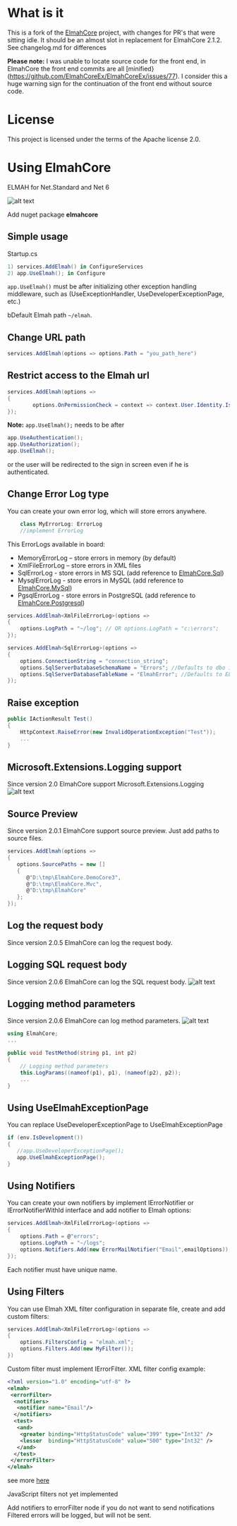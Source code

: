 # What is it

This is a fork of the [ElmahCore](https://github.com/ElmahCoreEx/ElmahCoreEx) project, with changes for PR's that were sitting idle.
It should be an almost slot in replacement for ElmahCore 2.1.2.
See changelog.md for differences

**Please note:** I was unable to locate source code for the front end, in ElmahCore the front end commits are all [minified}(https://github.com/ElmahCoreEx/ElmahCoreEx/issues/77). I consider this a huge warning sign for the continuation of the front end without source code.

# License

This project is licensed under the terms of the Apache license 2.0.

# Using ElmahCore

ELMAH for Net.Standard and Net 6

![alt text](https://github.com/ElmahCoreEx/ElmahCoreEx/raw/master/images/elmah-new-ui.png)

Add nuget package **elmahcore**

## Simple usage

Startup.cs

```csharp
1) services.AddElmah() in ConfigureServices
2) app.UseElmah(); in Configure
```

`app.UseElmah()` must be after initializing other exception handling middleware, such as (UseExceptionHandler, UseDeveloperExceptionPage, etc.)

bDefault Elmah path `~/elmah`.

## Change URL path

```csharp
services.AddElmah(options => options.Path = "you_path_here")
```

## Restrict access to the Elmah url

```csharp
services.AddElmah(options =>
{
        options.OnPermissionCheck = context => context.User.Identity.IsAuthenticated;
});
```

**Note:** `app.UseElmah();` needs to be after

```csharp
app.UseAuthentication();
app.UseAuthorization();
app.UseElmah();
```

or the user will be redirected to the sign in screen even if he is authenticated.

## Change Error Log type

You can create your own error log, which will store errors anywhere.

```csharp
    class MyErrorLog: ErrorLog
    //implement ErrorLog
```

This ErrorLogs available in board:

- MemoryErrorLog – store errors in memory (by default)
- XmlFileErrorLog – store errors in XML files
- SqlErrorLog - store errors in MS SQL (add reference to [ElmahCore.Sql](https://www.nuget.org/packages/ElmahCoreEx.Sql))
- MysqlErrorLog - store errors in MySQL (add reference to [ElmahCore.MySql](https://www.nuget.org/packages/ElmahCoreEx.MySql))
- PgsqlErrorLog - store errors in PostgreSQL (add reference to [ElmahCore.Postgresql](https://www.nuget.org/packages/ElmahCoreEx.Postgresql))

```csharp
services.AddElmah<XmlFileErrorLog>(options =>
{
    options.LogPath = "~/log"; // OR options.LogPath = "с:\errors";
});
```

```csharp
services.AddElmah<SqlErrorLog>(options =>
{
    options.ConnectionString = "connection_string";
    options.SqlServerDatabaseSchemaName = "Errors"; //Defaults to dbo if not set
    options.SqlServerDatabaseTableName = "ElmahError"; //Defaults to ELMAH_Error if not set
});
```

## Raise exception

```csharp
public IActionResult Test()
{
    HttpContext.RaiseError(new InvalidOperationException("Test"));
    ...
}
```

## Microsoft.Extensions.Logging support

Since version 2.0 ElmahCore support Microsoft.Extensions.Logging
![alt text](https://github.com/ElmahCoreEx/ElmahCoreEx/raw/master/images/elmah-log.png)

## Source Preview

Since version 2.0.1 ElmahCore support source preview.
Just add paths to source files.

```csharp
services.AddElmah(options =>
{
   options.SourcePaths = new []
   {
      @"D:\tmp\ElmahCore.DemoCore3",
      @"D:\tmp\ElmahCore.Mvc",
      @"D:\tmp\ElmahCore"
   };
});
```

## Log the request body

Since version 2.0.5 ElmahCore can log the request body.

## Logging SQL request body

Since version 2.0.6 ElmahCore can log the SQL request body.
![alt text](https://github.com/ElmahCoreEx/ElmahCoreEx/raw/master/images/elmah-4.png)

## Logging method parameters

Since version 2.0.6 ElmahCore can log method parameters.
![alt text](https://github.com/ElmahCoreEx/ElmahCoreEx/raw/master/images/elmah-5.png)

```csharp
using ElmahCore;
...

public void TestMethod(string p1, int p2)
{
    // Logging method parameters
    this.LogParams((nameof(p1), p1), (nameof(p2), p2));
    ...
}

```

## Using UseElmahExceptionPage

You can replace UseDeveloperExceptionPage to UseElmahExceptionPage

```csharp
if (env.IsDevelopment())
{
   //app.UseDeveloperExceptionPage();
   app.UseElmahExceptionPage();
}
```

## Using Notifiers

You can create your own notifiers by implement IErrorNotifier or IErrorNotifierWithId interface and add notifier to Elmah options:

```csharp
services.AddElmah<XmlFileErrorLog>(options =>
{
    options.Path = @"errors";
    options.LogPath = "~/logs";
    options.Notifiers.Add(new ErrorMailNotifier("Email",emailOptions));
});
```

Each notifier must have unique name.

## Using Filters

You can use Elmah XML filter configuration in separate file, create and add custom filters:

```csharp
services.AddElmah<XmlFileErrorLog>(options =>
{
    options.FiltersConfig = "elmah.xml";
    options.Filters.Add(new MyFilter());
})
```

Custom filter must implement IErrorFilter.
XML filter config example:

```xml
<?xml version="1.0" encoding="utf-8" ?>
<elmah>
 <errorFilter>
  <notifiers>
   <notifier name="Email"/>
  </notifiers>
  <test>
   <and>
    <greater binding="HttpStatusCode" value="399" type="Int32" />
    <lesser  binding="HttpStatusCode" value="500" type="Int32" />
   </and>
  </test>
 </errorFilter>
</elmah>
```

see more [here](https://elmah.github.io/a/error-filtering/examples/)

JavaScript filters not yet implemented

Add notifiers to errorFilter node if you do not want to send notifications
Filtered errors will be logged, but will not be sent.
